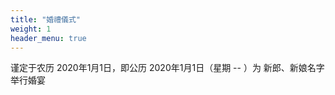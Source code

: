 ```yaml
---
title: "婚禮儀式"
weight: 1
header_menu: true
---
```


谨定于农历 2020年1月1日，即公历 2020年1月1日（星期 -- ）为 新郎、新娘名字 举行婚宴
